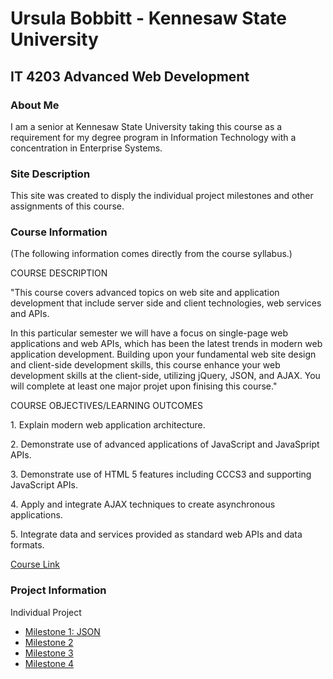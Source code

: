 <!DOCTYPE html>
<html>
<head>
<link rel="stylesheet" type="text/css" href="l2p4.css" />
<title>Index Page for Ursula Bobbitt</title>
<meta charset="UTF-8" />
<link rel="shortcut icon" href="/favicon.ico" type="image/x-icon" />
</head>
  
<body>
<h1>Ursula Bobbitt - Kennesaw State University</h1>
<div>  
<h2>IT 4203 Advanced Web Development</h2>
<h3>About Me</h3>
<p>I am a senior at Kennesaw State University taking this course as 
a requirement for my degree program in Information Technology with a 
concentration in Enterprise Systems.</p>
<h3>Site Description</h3>
<p>This site was created to disply the individual project milestones
and other assignments of this course.</p>
</div>
<div>
<h3>Course Information</h3>
<p>(The following information comes directly from the course syllabus.)</p>
<p>COURSE DESCRIPTION</p>
<p>"This course covers advanced topics on web site and application development 
that include server side and client technologies, web services and APIs.</p>
<p>In this particular semester we will have a focus on single-page web
applications and web APIs, which has been the latest trends in modern web 
application development.  Building upon your fundamental web site design and 
client-side development skills, this course enhance your web development skills 
at the client-side, utilizing jQuery, JSON, and AJAX.  You will complete at least
one major projet upon finising this course."</p>
<p>COURSE OBJECTIVES/LEARNING OUTCOMES</p>
<p>1. Explain modern web application architecture.</p>
<p>2. Demonstrate use of advanced applications of JavaScript and JavaSpript APIs.</p>
<p>3. Demonstrate use of HTML 5 features including CCCS3 and supporting JavaScript APIs.</p>
<p>4. Apply and integrate AJAX techniques to create asynchronous applications.</p>
<p>5. Integrate data and services provided as standard web APIs and data formats.</p>
<p><a href="http://it4203.jackzheng.net ">Course Link</a></p>
</div>
<h3>Project Information</h3>
<p>Individual Project</p>
<ul>
<li><a href='milestone1.html'> Milestone 1: JSON </a><br></li>
<li><a href='milestone2.html'> Milestone 2 </a><br></li>
<li><a href='milestone3.html'> Milestone 3 </a><br></li>
<li><a href='milestone4.html'> Milestone 4 </a><br></li>
</ul>
</body>
</html>

